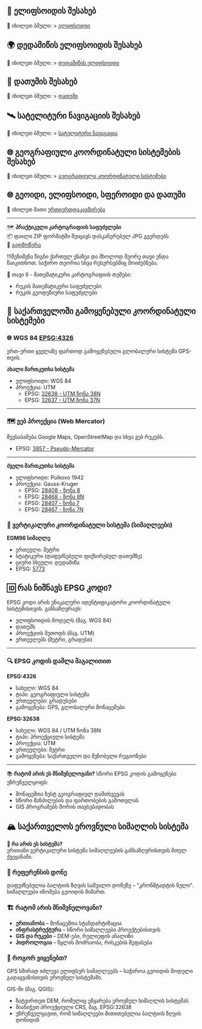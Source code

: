 
## 📘 ელიფსოიდის შესახებ
🔗 იხილეთ ბმული: > [ელიფსოიდი](https://en.wikipedia.org/wiki/Ellipsoid)

## 🌍 დედამიწის ელიფსოიდის შესახებ
🔗 იხილეთ ბმული: > [დედამიწის ელიფსოიდი](https://en.wikipedia.org/wiki/Earth_ellipsoid)

## 📏 დათუმის შესახებ
🔗 იხილეთ ბმული: > [დათუმი](https://desktop.arcgis.com/en/arcmap/latest/map/projections/datums.htm)

## 🛰️ სატელიტური ნავიგაციის შესახებ
🔗 იხილეთ ბმული: > [სატელიტური ნავიგაცია](https://en.wikipedia.org/wiki/Satellite_navigation)

## 🌐 გეოგრაფიული კოორდინატული სისტემების შესახებ
🔗 იხილეთ ბმული: > [გეოგრაფიული კოორდინატული სისტემები](https://desktop.arcgis.com/en/arcmap/latest/map/projections/about-geographic-coordinate-systems.htm)

## 🌐 გეოიდი, ელიფსოიდი, სფეროიდი და დათუმი
🔗 იხილეთ მათი [ურთიერთდაკავშირება](https://desktop.arcgis.com/en/arcmap/latest/map/projections/about-the-geoid-ellipsoid-spheroid-and-datum-and-h.htm)

---

🗺️ **პრაქტიკული კარტოგრაფიის საფუძვლები**  
📦 ფაილი ZIP ფორმატში შეიცავს დასკანერებულ JPG გვერდებს  
🔗 [გადმოწერა](https://elearning.gtu.ge/pluginfile.php/569096/mod_book/intro/Fundamentals_of_applied_cartography.zip)  

!!!შენიშვნა
    წიგნი ქართულ ენაზეა და მხოლოდ მეორე თავი უნდა წაიკითხოთ. საჭირო თეორია სხვა რესურსებშიც მოიძებნება.

📖 თავი II - მათემატიკური კარტოგრაფიის თემები:
- რუკის მათემატიკური საფუძვლები  
- რუკის გეოდეზიური საფუძვლები

## 📌 საქართველოში გამოყენებული კოორდინატული სისტემები

### 🌐 WGS 84 [EPSG:4326](https://epsg.io/4326)
ერთ-ერთი ყველაზე ფართოდ გამოყენებული გლობალური სისტემა GPS-თვის.

**ახალი მართკუთხა სისტემა**  
- ელიფსოიდი: WGS 84  
- პროექცია: UTM  
  - EPSG: [32638 - UTM ზონა 38N](https://epsg.io/32638)  
  - EPSG: [32637 - UTM ზონა 37N](https://epsg.io/32637)

---

### 🗺️ ვებ პროექცია (Web Mercator)
შეესაბამება Google Maps, OpenStreetMap და სხვა ვებ რუკებს.

- EPSG: [3857 - Pseudo-Mercator](https://epsg.io/3857)

---

**ძველი მართკუთხა სისტემა**  
- ელიფსოიდი: Pulkovo 1942  
- პროექცია: Gauss-Kruger  
  - EPSG: [28408 - ზონა 8](https://epsg.io/28408)  
  - EPSG: [28468 - ზონა 8N](https://epsg.io/28468)  
  - EPSG: [28407 - ზონა 7](https://epsg.io/28407)  
  - EPSG: [28467 - ზონა 7N](https://epsg.io/28467)

### 📐 ვერტიკალური კოორდინატული სისტემა (სიმაღლეები)

**EGM96 სიმაღლე**  
- ერთეული: მეტრი  
- სტატიკური (დაფუძნებული ფიქსირებულ დათუმზე)  
- ციური სხეული: დედამიწა  
- EPSG: [5773](https://epsg.io/5773)

## 🆔 რას ნიშნავს EPSG კოდი?

EPSG კოდი არის უნიკალური იდენტიფიკატორი კოორდინატული სისტემისთვის. განსაზღვრავს:
- ელიფსოიდის მოდელს (მაგ. WGS 84)
- დათუმს
- პროექციის მეთოდს (მაგ. UTM)
- ერთეულებს (მეტრი, გრადუსი)

---

### 🔍 EPSG კოდის დაშლა მაგალითით

**EPSG:4326**  
- სახელი: WGS 84  
- ტიპი: გეოგრაფიული სისტემა  
- ერთეულები: გრადუსები  
- გამოყენება: GPS, გლობალური მონაცემები  

**EPSG:32638**  
- სახელი: WGS 84 / UTM ზონა 38N  
- ტიპი: პროექციული სისტემა  
- პროექცია: UTM  
- ერთეულები: მეტრი  
- გამოყენება: საქართველო და მეზობელი რეგიონები

---

📚 **რატომ არის ეს მნიშვნელოვანი?**
სწორი EPSG კოდის გამოყენება უზრუნველყოფს:
- მონაცემთა ზუსტ გეოგრაფიულ დამთხვევას  
- სწორი მანძილების და ფართობების გამოთვლას  
- GIS პროგრამებს შორის თავსებადობას

## 🏔️ საქართველოს ეროვნული სიმაღლის სისტემა

**📌 რა არის ეს სისტემა?**  
ერთიანი ვერტიკალური სისტემა სიმაღლეების განსაზღვრისთვის მთელ ქვეყანაში.

### 🧭 რეფერენსის დონე
დაფუძნებულია ბალტიის ზღვის საშუალო დონეზე – "კრონშტადტის ნული".
სიმაღლეები იზომება გეოიდის მიმართ.

### 🏗️ რატომ არის მნიშვნელოვანი?
- **ერთიანობა** – მონაცემთა სტანდარტიზაცია
- **ინფრასტრუქტურა** – სწორი სიმაღლეები პროექტებისთვის
- **GIS და რუკები** – DEM-ები, რელიეფის ანალიზი
- **ჰიდროლოგია** – წყლის მოძრაობა, რისკების შეფასება

### 📐 როგორ ვიყენებთ?
GPS ხშირად იძლევა ელიფსურ სიმაღლეებს – საჭიროა გეოიდის მოდელი გადაყვანისთვის ეროვნულ სისტემაში.

GIS-ში (მაგ. QGIS):
- ჩატვირთეთ DEM, რომელიც ემყარება ეროვნულ სიმაღლის სისტემას
- მიანიჭეთ პროექციული CRS, მაგ. EPSG:32638
- უზრუნველყავით, რომ სიმაღლეები მითითებულია ბალტიის ზღვის დონიდან


